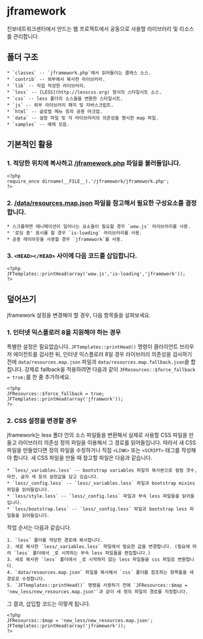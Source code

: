 jframework
==========

진보네트워크센터에서 만드는 웹 프로젝트에서 공동으로 사용할 라이브러리 및 리소스를 관리합니다.

폴더 구조
---------

	* `classes` -- `jframework.php`에서 읽어들이는 클래스 소스.
	* `contrib` -- 외부에서 복사한 라이브러리.
	* `lib` -- 직접 작성한 라이브러리.
	* `less` -- [LESS](http://lesscss.org) 형식의 스타일시트 소스.
	* `css` -- less 폴더의 소스들을 변환한 스타일시트.
	* `js` -- 외부 라이브러리 패치 및 자바스크립트.
	* `html` -- 글로벌 메뉴 등의 공용 마크업.
	* `data` -- 설정 파일 및 각 라이브러리의 의존성을 명시한 map 파일.
	* `samples` -- 예제 모음.

기본적인 활용
-------------

### 1. 적당한 위치에 복사하고 [/jframework.php](https://github.com/jinbonetwork/jframework/blob/master/jframework.php) 파일을 불러들입니다.

	<?php
	require_once dirname(__FILE__).'/jframework/jframework.php';
	?>

### 2. [/data/resources.map.json](https://github.com/jinbonetwork/jframework/blob/master/data/resources.map.json) 파일을 참고해서 필요한 구성요소를 결정합니다.

	* 스크롤하면 애니메이션이 일어나는 요소들이 필요할 경우 `wow.js` 라이브러리를 사용.
	* '로딩 중' 표시를 할 경우 `is-loading` 라이브러리를 사용.
	* 공용 레이아웃을 사용할 경우 `jframework`를 사용.

### 3. `<HEAD></HEAD>` 사이에 다음 코드를 삽입합니다.

	<?php
	JFTemplates::printHead(array('wow.js','is-loading','jframework'));
	?>

덮어쓰기
--------

jframework 설정을 변경해야 할 경우, 다음 항목들을 살펴보세요.

### 1. 인터넷 익스플로러 8을 지원해야 하는 경우

특별한 설정은 필요없습니다. `JFTemplates::printHead()` 명령이 클라이언트 브라우저 에이전트를 검사한 뒤, 인터넷 익스플로러 8일 경우 라이브러리 의존성을 검사하기 전에 `data/resources.map.json` 파일과 `data/resources.map.fallback.json`을 합칩니다. 강제로 fallback을 적용하려면 다음과 같이 `JFResources::$force_fallback = true;`를 한 줄 추가하세요.

	<?php
	JFResources::$force_fallback = true;
	JFTemplates::printHead(array('jframwork'));
	?>

### 2. CSS 설정을 변경할 경우

jframework는 less 폴더 안의 소스 파일들을 변환해서 실제로 사용할 CSS 파일을 만들고 라이브러리 의존성 정의 파일을 이용해서 그 경로를 읽어들입니다. 따라서 새 CSS 파일을 만들었다면 정의 파일을 수정하거나 직접 `<LINK>` 또는 `<SCRIPT>` 태그를 작성해야 합니다. 새 CSS 파일을 만들 때 참고할 파일은 다음과 같습니다.

	* `less/_variables.less` -- bootstrap variables 파일의 복사본으로 컬럼 갯수, 마진, 글자 색 등의 설정값을 담고 있습니다.
	* `less/_config.less` -- `less/_variables.less` 파일과 bootstrap mixins 파일을 읽어들입니다.
	* `less/style.less` -- `less/_config.less` 파일과 부속 less 파일들을 읽어들입니다.
	* `less/bootstrap.less` -- `less/_config.less` 파일과 bootstrap less 파일들을 읽어들입니다.

작업 순서는 다음과 같습니다.

	1. `less` 폴더를 적당한 경로에 복사합니다.
	2. 새로 복사한 `less/_variables.less` 파일에서 필요한 값을 변경합니다. (필요에 따라 `less` 폴더에서 _로 시작하는 부속 less 파일들을 편집합니다.)
	3. 새로 복사한 `less` 폴더에서 _로 시작하지 않는 less 파일들을 css 파일로 변환합니다.
	4. `data/resources.map.json` 파일을 복사해서 `css` 폴더를 참조하는 항목들을 새 경로로 수정합니다.
	5. `JFTemplates::printHead()` 명령을 사용하기 전에 `JFResources::$map = 'new_less/new_resources.map.json'`과 같이 새 정의 파일의 경로를 지정합니다.

그 결과, 삽입할 코드는 이렇게 됩니다.

	<?php
	JFResources::$map = 'new_less/new_resources.map.json';
	JFTemplates::printHead(array('jframework'));
	?>
